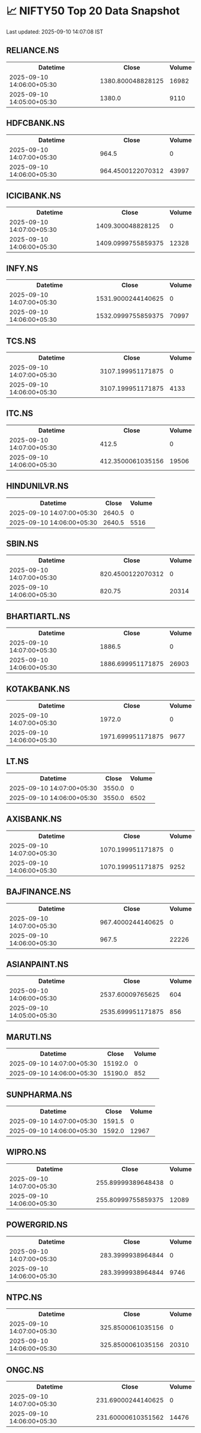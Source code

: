 # 📈 NIFTY50 Top 20 Data Snapshot

Last updated: 2025-09-10 14:07:08 IST

## RELIANCE.NS

<table>
  <tr><th>Datetime</th><th>Close</th><th>Volume</th></tr>
  <tr><td>2025-09-10 14:06:00+05:30</td><td>1380.800048828125</td><td>16982</td></tr>
  <tr><td>2025-09-10 14:05:00+05:30</td><td>1380.0</td><td>9110</td></tr>
</table>

## HDFCBANK.NS

<table>
  <tr><th>Datetime</th><th>Close</th><th>Volume</th></tr>
  <tr><td>2025-09-10 14:07:00+05:30</td><td>964.5</td><td>0</td></tr>
  <tr><td>2025-09-10 14:06:00+05:30</td><td>964.4500122070312</td><td>43997</td></tr>
</table>

## ICICIBANK.NS

<table>
  <tr><th>Datetime</th><th>Close</th><th>Volume</th></tr>
  <tr><td>2025-09-10 14:07:00+05:30</td><td>1409.300048828125</td><td>0</td></tr>
  <tr><td>2025-09-10 14:06:00+05:30</td><td>1409.0999755859375</td><td>12328</td></tr>
</table>

## INFY.NS

<table>
  <tr><th>Datetime</th><th>Close</th><th>Volume</th></tr>
  <tr><td>2025-09-10 14:07:00+05:30</td><td>1531.9000244140625</td><td>0</td></tr>
  <tr><td>2025-09-10 14:06:00+05:30</td><td>1532.0999755859375</td><td>70997</td></tr>
</table>

## TCS.NS

<table>
  <tr><th>Datetime</th><th>Close</th><th>Volume</th></tr>
  <tr><td>2025-09-10 14:07:00+05:30</td><td>3107.199951171875</td><td>0</td></tr>
  <tr><td>2025-09-10 14:06:00+05:30</td><td>3107.199951171875</td><td>4133</td></tr>
</table>

## ITC.NS

<table>
  <tr><th>Datetime</th><th>Close</th><th>Volume</th></tr>
  <tr><td>2025-09-10 14:07:00+05:30</td><td>412.5</td><td>0</td></tr>
  <tr><td>2025-09-10 14:06:00+05:30</td><td>412.3500061035156</td><td>19506</td></tr>
</table>

## HINDUNILVR.NS

<table>
  <tr><th>Datetime</th><th>Close</th><th>Volume</th></tr>
  <tr><td>2025-09-10 14:07:00+05:30</td><td>2640.5</td><td>0</td></tr>
  <tr><td>2025-09-10 14:06:00+05:30</td><td>2640.5</td><td>5516</td></tr>
</table>

## SBIN.NS

<table>
  <tr><th>Datetime</th><th>Close</th><th>Volume</th></tr>
  <tr><td>2025-09-10 14:07:00+05:30</td><td>820.4500122070312</td><td>0</td></tr>
  <tr><td>2025-09-10 14:06:00+05:30</td><td>820.75</td><td>20314</td></tr>
</table>

## BHARTIARTL.NS

<table>
  <tr><th>Datetime</th><th>Close</th><th>Volume</th></tr>
  <tr><td>2025-09-10 14:07:00+05:30</td><td>1886.5</td><td>0</td></tr>
  <tr><td>2025-09-10 14:06:00+05:30</td><td>1886.699951171875</td><td>26903</td></tr>
</table>

## KOTAKBANK.NS

<table>
  <tr><th>Datetime</th><th>Close</th><th>Volume</th></tr>
  <tr><td>2025-09-10 14:07:00+05:30</td><td>1972.0</td><td>0</td></tr>
  <tr><td>2025-09-10 14:06:00+05:30</td><td>1971.699951171875</td><td>9677</td></tr>
</table>

## LT.NS

<table>
  <tr><th>Datetime</th><th>Close</th><th>Volume</th></tr>
  <tr><td>2025-09-10 14:07:00+05:30</td><td>3550.0</td><td>0</td></tr>
  <tr><td>2025-09-10 14:06:00+05:30</td><td>3550.0</td><td>6502</td></tr>
</table>

## AXISBANK.NS

<table>
  <tr><th>Datetime</th><th>Close</th><th>Volume</th></tr>
  <tr><td>2025-09-10 14:07:00+05:30</td><td>1070.199951171875</td><td>0</td></tr>
  <tr><td>2025-09-10 14:06:00+05:30</td><td>1070.199951171875</td><td>9252</td></tr>
</table>

## BAJFINANCE.NS

<table>
  <tr><th>Datetime</th><th>Close</th><th>Volume</th></tr>
  <tr><td>2025-09-10 14:07:00+05:30</td><td>967.4000244140625</td><td>0</td></tr>
  <tr><td>2025-09-10 14:06:00+05:30</td><td>967.5</td><td>22226</td></tr>
</table>

## ASIANPAINT.NS

<table>
  <tr><th>Datetime</th><th>Close</th><th>Volume</th></tr>
  <tr><td>2025-09-10 14:06:00+05:30</td><td>2537.60009765625</td><td>604</td></tr>
  <tr><td>2025-09-10 14:05:00+05:30</td><td>2535.699951171875</td><td>856</td></tr>
</table>

## MARUTI.NS

<table>
  <tr><th>Datetime</th><th>Close</th><th>Volume</th></tr>
  <tr><td>2025-09-10 14:07:00+05:30</td><td>15192.0</td><td>0</td></tr>
  <tr><td>2025-09-10 14:06:00+05:30</td><td>15190.0</td><td>852</td></tr>
</table>

## SUNPHARMA.NS

<table>
  <tr><th>Datetime</th><th>Close</th><th>Volume</th></tr>
  <tr><td>2025-09-10 14:07:00+05:30</td><td>1591.5</td><td>0</td></tr>
  <tr><td>2025-09-10 14:06:00+05:30</td><td>1592.0</td><td>12967</td></tr>
</table>

## WIPRO.NS

<table>
  <tr><th>Datetime</th><th>Close</th><th>Volume</th></tr>
  <tr><td>2025-09-10 14:07:00+05:30</td><td>255.89999389648438</td><td>0</td></tr>
  <tr><td>2025-09-10 14:06:00+05:30</td><td>255.80999755859375</td><td>12089</td></tr>
</table>

## POWERGRID.NS

<table>
  <tr><th>Datetime</th><th>Close</th><th>Volume</th></tr>
  <tr><td>2025-09-10 14:07:00+05:30</td><td>283.3999938964844</td><td>0</td></tr>
  <tr><td>2025-09-10 14:06:00+05:30</td><td>283.3999938964844</td><td>9746</td></tr>
</table>

## NTPC.NS

<table>
  <tr><th>Datetime</th><th>Close</th><th>Volume</th></tr>
  <tr><td>2025-09-10 14:07:00+05:30</td><td>325.8500061035156</td><td>0</td></tr>
  <tr><td>2025-09-10 14:06:00+05:30</td><td>325.8500061035156</td><td>20310</td></tr>
</table>

## ONGC.NS

<table>
  <tr><th>Datetime</th><th>Close</th><th>Volume</th></tr>
  <tr><td>2025-09-10 14:07:00+05:30</td><td>231.69000244140625</td><td>0</td></tr>
  <tr><td>2025-09-10 14:06:00+05:30</td><td>231.60000610351562</td><td>14476</td></tr>
</table>

